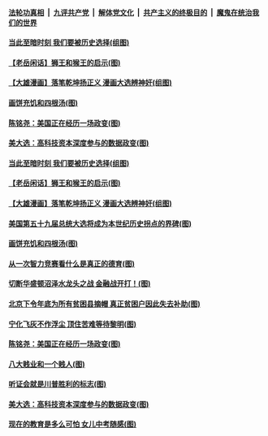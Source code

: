 ####  [法轮功真相](../../../../basic/blob/master/README.md?t=12040431) &nbsp;|&nbsp; [九评共产党](../../../../9ping.md/blob/master/README.md?t=12040431) &nbsp;|&nbsp; [解体党文化](../../../../jtdwh.md/blob/master/README.md?t=12040431)  &nbsp;|&nbsp; [共产主义的终极目的](../../../../gczydzjmd.md/blob/master/README.md?t=12040431) &nbsp;|&nbsp; [魔鬼在统治我们的世界](../../../../mgztzwmdsj.md/blob/master/README.md?t=12040431) 

#### [当此至暗时刻 我们要被历史选择(组图)](../pages/p4/953950.md?t=12040431) 

#### [【老岳闲话】狮王和猴王的启示(图)](../pages/p4/954609.md?t=12040431) 

#### [【大雄漫画】落笔乾坤扬正义 漫画大选辨神奸(组图)](../pages/p4/954547.md?t=12040431) 

#### [画饼充饥和四根汤(图)](../pages/p4/954551.md?t=12040431) 

#### [陈铭尧：美国正在经历一场政变(图)](../pages/p4/954523.md?t=12040431) 

#### [美大选：高科技资本深度参与的数据政变(图)](../pages/p4/954406.md?t=12040431) 

#### [当此至暗时刻 我们要被历史选择(组图)](../pages/p4/953950.md?t=12040431) 

#### [【老岳闲话】狮王和猴王的启示(图)](../pages/p4/954609.md?t=12040431) 


#### [【大雄漫画】落笔乾坤扬正义 漫画大选辨神奸(组图)](../pages/p4/954547.md?t=12040431) 


#### [美国第五十九届总统大选将成为本世纪历史拐点的界碑(图)](../pages/p4/954558.md?t=12040431) 

#### [画饼充饥和四根汤(图)](../pages/p4/954551.md?t=12040431) 

#### [从一次智力竞赛看什么是真正的德育(图)](../pages/p4/954544.md?t=12040431) 

#### [切断华盛顿沼泽水龙头之战 金融战开打！(图)](../pages/p4/954541.md?t=12040431) 

#### [北京下令年底为所有贫困县摘帽 真正贫困户因此失去补助(图)](../pages/p4/954529.md?t=12040431) 

#### [宁化飞灰不作浮尘 顶住苦难等待黎明(图)](../pages/p4/954526.md?t=12040431) 

#### [陈铭尧：美国正在经历一场政变(图)](../pages/p4/954523.md?t=12040431) 

#### [八大贱业和一个贱人(图)](../pages/p4/954525.md?t=12040431) 

#### [听证会就是川普胜利的标志(图)](../pages/p4/954518.md?t=12040431) 




#### [美大选：高科技资本深度参与的数据政变(图)](../pages/p4/954406.md?t=12040431) 

#### [现在的教育是多么可怕 女儿中考随感(图)](../pages/p4/954405.md?t=12040431) 


